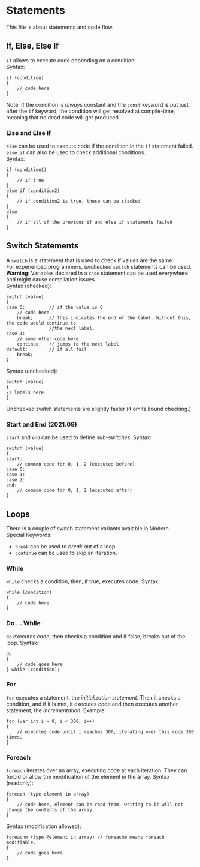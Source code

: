 # Statements
This file is about statements and code flow.
## If, Else, Else If
`if` allows to execute code depending on a condition.  
Syntax:  
```
if (condition)
{
    // code here
}
```  
Note: If the condition is *always* constant and the `const` keyword is put just after the `if` keyword, the condition will get resolved at compile-time, meaning that no dead code will get produced.
### Else and Else If
`else` can be used to execute code if the condition in the `if` statement failed.  
`else if` can also be used to check additional conditions.  
Syntax:  
```
if (condition1)
{
    // if true
}
else if (condition2)
{
    // if condition2 is true, these can be stacked
}
else
{
    // if all of the previous if and else if statements failed
}
```
## Switch Statements
A `switch` is a statement that is used to check if values are the same.  
For experienced programmers, *unchecked* `switch` statements can be used.  
**Warning**: Variables declared in a `case` statement can be used everywhere  
and might cause compilation issues.  
Syntax (checked):  
```
switch (value)
{
case 0:         // if the value is 0
    // code here
    break;      // this indicates the end of the label. Without this, the code would continue to
                //the next label.
case 1:
    // some other code here
    continue;   // jumps to the next label
default:        // if all fail
    break;
}
```  
Syntax (unchecked):  
```
switch [value]
{
// labels here
}
```  
Unchecked switch statements are slightly faster (it omits bound checking.)  
### Start and End (2021.09)
`start` and `end` can be used to define *sub-switches*. Syntax:  
```
switch (value)
{
start:
    // common code for 0, 1, 2 (executed before)
case 0:
case 1:
case 2:
end:
    // common code for 0, 1, 2 (executed after)
}
```
## Loops
There is a couple of switch statement variants avaiable in Modern.  
Special Keywords:  
 - `break` can be used to *break out* of a loop.  
 - `continue` can be used to skip an iteration.
### While
`while` checks a condition, then, if true, executes code. Syntax:  
```
while (condition)
{
    // code here
}
```
### Do ... While
`do` executes code, then checks a condition and if false, breaks out of the loop. Syntax:  
```
do
{
    // code goes here
} while (condition);
```
### For
`for` executes a statement, the *initialization statement*. Then it checks a condition, and if it is met, it executes code and then executes another statement, the *incrementation*. Example:  
```
for (var int i = 0; i < 300; i++)
{
    // executes code until i reaches 300, iterating over this code 300 times.
}
```
### Foreach
`foreach` iterates over an array, executing code at each iteration. They can forbid or allow the modification of the element in the array. Syntax (readonly):  
```
foreach (type element in array)
{
    // code here, element can be read from, writing to it will not change the contents of the array.
}
```  
Syntax (modification allowed):  
```
foreachm (type @element in array) // foreachm means foreach modifiable.
{
    // code goes here.
}
```